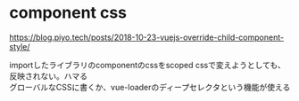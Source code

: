 # component css
https://blog.piyo.tech/posts/2018-10-23-vuejs-override-child-component-style/

importしたライブラリのcomponentのcssをscoped cssで変えようとしても、反映されない。ハマる  
グローバルなCSSに書くか、vue-loaderのディープセレクタという機能が使える